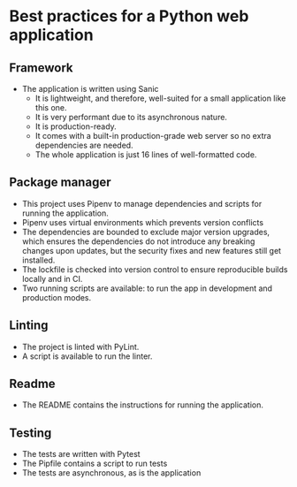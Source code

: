 # Best practices for a Python web application

## Framework

- The application is written using Sanic
  - It is lightweight, and therefore, well-suited for a small application
    like this one.
  - It is very performant due to its asynchronous nature.
  - It is production-ready.
  - It comes with a built-in production-grade web server so no extra
    dependencies are needed.
  - The whole application is just 16 lines of well-formatted code.

## Package manager

- This project uses Pipenv to manage dependencies and scripts
  for running the application.
- Pipenv uses virtual environments which prevents version conflicts
- The dependencies are bounded to exclude major version upgrades,
  which ensures the dependencies do not introduce any breaking
  changes upon updates, but the security fixes and new features still get installed.
- The lockfile is checked into version control to ensure reproducible builds
  locally and in CI.
- Two running scripts are available: to run the app in development
  and production modes.

## Linting

- The project is linted with PyLint.
- A script is available to run the linter.

## Readme

- The README contains the instructions for running the application.

## Testing

- The tests are written with Pytest
- The Pipfile contains a script to run tests
- The tests are asynchronous, as is the application
